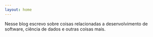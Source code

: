 ```yaml
---
layout: home
---
```


Nesse blog escrevo sobre coisas relacionadas a desenvolvimento de software, ciência de dados e outras coisas mais.
